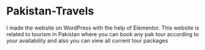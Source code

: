 # Pakistan-Travels
I made the website on WordPress with the help of Elementor. This website is related to tourism in Pakistan where you can book any pak tour according to your availability and also you can view all current tour packages
